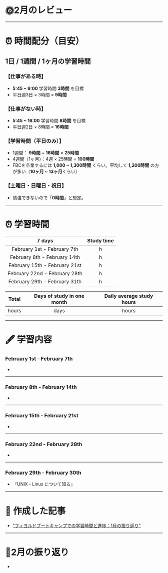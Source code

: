 # 🌞2月のレビュー
---

# ⏰ 時間配分（目安）
## 1日 / 1週間 / 1ヶ月の学習時間
### 【仕事がある時】
- **5:45 ~ 9:00** 学習時間 **3時間** を目標
- 平日週3日 × 3時間 = **9時間**

### 【仕事がない時】
- **5:45 ~ 16:00** 学習時間 **8時間** を目標
- 平日週2日 × 8時間 = **16時間**

### 【学習時間（平日のみ）】
- 1週間： **9時間** + **16時間** = **25時間**
- 4週間（1ヶ月）：4週 × 25時間 = **100時間**
- FBCを卒業するには **1,000 ~ 1,300時間** くらい。平均して **1,200時間** の方が多い（**10ヶ月 ~ 13ヶ月**くらい）

### 【土曜日・日曜日・祝日】
- 勉強できないので「**0時間**」と想定。

---

# ⏰ 学習時間
| 7 days | Study time |
| :---: | :---: |
| February 1st - February 7th |  h |
| February 8th - February 14th |  h |
| February 15th - February 21st |  h |
| February 22nd - February 28th |  h |
| February 29th - February 31th |  h |

| Total | Days of study in one month | Daily average study hours |
| :---: | :---: | :---: |
|  hours |  days |  hours |
---


# 🖋️ 学習内容
### February 1st - February 7th 
- 

---


### February 8th - February 14th
- 
---


### February 15th - February 21st
- 
---


### February 22nd - February 28th
- 
---


### February 29th - February 30th
- 『UNIX・Linux について知る』

---


# 📰 作成した記事
- ["フィヨルドブートキャンプでの学習時間と進捗：1月の振り返り"](https://yswengineer.hatenablog.com/entry/2024/02/02/095856)
---


# 🕺2月の振り返り
- 
